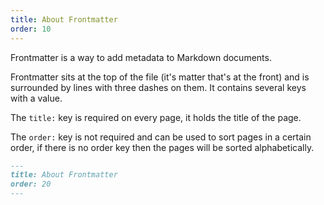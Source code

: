 ```yaml
---
title: About Frontmatter
order: 10
---
```


Frontmatter is a way to add metadata to Markdown documents.

Frontmatter sits at the top of the file (it's matter that's at the front) and is
surrounded by lines with three dashes on them. It contains several keys with a value. 

The ``title:`` key is required on every page, it holds the title of the page. 

The ``order:`` key is not required and can be used to sort pages in a certain order, if there is no order key then the pages will be sorted alphabetically.

```md
---
title: About Frontmatter
order: 20
---
```

<ReadMore list />
